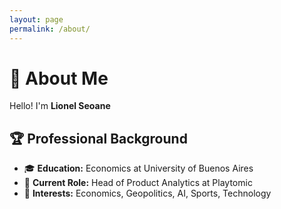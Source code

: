 ```yaml
---
layout: page
permalink: /about/
---
```


# 👋 About Me

Hello! I'm **Lionel Seoane**

## 🏆 Professional Background
- 🎓 **Education:** Economics at University of Buenos Aires
- 💼 **Current Role:** Head of Product Analytics at Playtomic
- 🧠 **Interests:** Economics, Geopolitics, AI, Sports, Technology